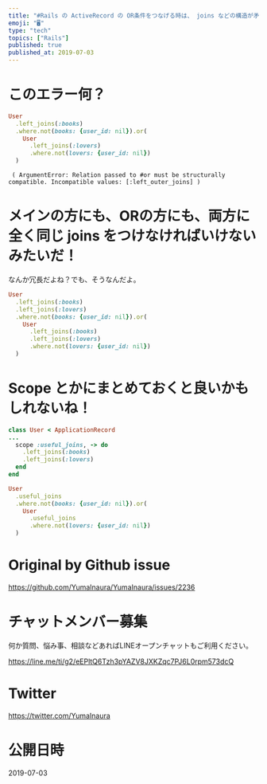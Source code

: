 ```yaml
---
title: "#Rails の ActiveRecord の OR条件をつなげる時は、 joins などの構造が矛盾せず、一致していなければいけないらしい"
emoji: "🖥"
type: "tech"
topics: ["Rails"]
published: true
published_at: 2019-07-03
---
```


# このエラー何？

```rb
User
  .left_joins(:books)
  .where.not(books: {user_id: nil}).or(
	User
	  .left_joins(:lovers)
	  .where.not(lovers: {user_id: nil})
  )
```


```
 ( ArgumentError: Relation passed to #or must be structurally compatible. Incompatible values: [:left_outer_joins] )
```

# メインの方にも、ORの方にも、両方に全く同じ joins  をつけなければいけないみたいだ！

なんか冗長だよね？でも、そうなんだよ。

```rb
User
  .left_joins(:books)
  .left_joins(:lovers)
  .where.not(books: {user_id: nil}).or(
	User
	  .left_joins(:books)
	  .left_joins(:lovers)
	  .where.not(lovers: {user_id: nil})
  )

```

# Scope とかにまとめておくと良いかもしれないね！

```rb
class User < ApplicationRecord
...
  scope :useful_joins, -> do
    .left_joins(:books)
    .left_joins(:lovers)
  end
end
```

```rb
User
  .useful_joins
  .where.not(books: {user_id: nil}).or(
    User
      .useful_joins
	  .where.not(lovers: {user_id: nil})
  )

```

# Original by Github issue

https://github.com/YumaInaura/YumaInaura/issues/2236








<!-- Update From Qiita API -->

# チャットメンバー募集


何か質問、悩み事、相談などあればLINEオープンチャットもご利用ください。

https://line.me/ti/g2/eEPltQ6Tzh3pYAZV8JXKZqc7PJ6L0rpm573dcQ





# Twitter


https://twitter.com/YumaInaura


<!-- Update From Qiita API -->



# 公開日時

2019-07-03
